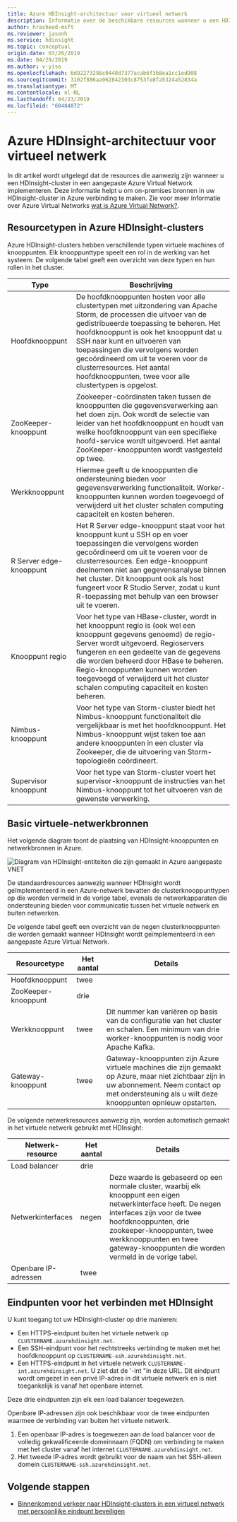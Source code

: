 ```yaml
---
title: Azure HDInsight-architectuur voor virtueel netwerk
description: Informatie over de beschikbare resources wanneer u een HDInsight-cluster in een Azure-netwerk maakt.
author: hrasheed-msft
ms.reviewer: jasonh
ms.service: hdinsight
ms.topic: conceptual
origin.date: 03/26/2019
ms.date: 04/29/2019
ms.author: v-yiso
ms.openlocfilehash: 6d92273298c0448d7377acab6f3b8ea1cc1ed908
ms.sourcegitcommit: 3102f886aa962842303c8753fe8fa5324a52834a
ms.translationtype: MT
ms.contentlocale: nl-NL
ms.lasthandoff: 04/23/2019
ms.locfileid: "60484872"
---
```

# <a name="azure-hdinsight-virtual-network-architecture"></a>Azure HDInsight-architectuur voor virtueel netwerk

In dit artikel wordt uitgelegd dat de resources die aanwezig zijn wanneer u een HDInsight-cluster in een aangepaste Azure Virtual Network implementeren. Deze informatie helpt u om on-premises bronnen in uw HDInsight-cluster in Azure verbinding te maken. Zie voor meer informatie over Azure Virtual Networks [wat is Azure Virtual Network?](../virtual-network/virtual-networks-overview.md).

## <a name="resource-types-in-azure-hdinsight-clusters"></a>Resourcetypen in Azure HDInsight-clusters

Azure HDInsight-clusters hebben verschillende typen virtuele machines of knooppunten. Elk knooppunttype speelt een rol in de werking van het systeem. De volgende tabel geeft een overzicht van deze typen en hun rollen in het cluster.

| Type | Beschrijving |
| --- | --- |
| Hoofdknooppunt |  De hoofdknooppunten hosten voor alle clustertypen met uitzondering van Apache Storm, de processen die uitvoer van de gedistribueerde toepassing te beheren. Het hoofdknooppunt is ook het knooppunt dat u SSH naar kunt en uitvoeren van toepassingen die vervolgens worden gecoördineerd om uit te voeren voor de clusterresources. Het aantal hoofdknooppunten, twee voor alle clustertypen is opgelost. |
| ZooKeeper-knooppunt | Zookeeper-coördinaten taken tussen de knooppunten die gegevensverwerking aan het doen zijn. Ook wordt de selectie van leider van het hoofdknooppunt en houdt van welke hoofdknooppunt van een specifieke hoofd-service wordt uitgevoerd. Het aantal ZooKeeper-knooppunten wordt vastgesteld op twee. |
| Werkknooppunt | Hiermee geeft u de knooppunten die ondersteuning bieden voor gegevensverwerking functionaliteit. Worker-knooppunten kunnen worden toegevoegd of verwijderd uit het cluster schalen computing capaciteit en kosten beheren. |
| R Server edge-knooppunt | Het R Server edge-knooppunt staat voor het knooppunt kunt u SSH op en voer toepassingen die vervolgens worden gecoördineerd om uit te voeren voor de clusterresources. Een edge-knooppunt deelnemen niet aan gegevensanalyse binnen het cluster. Dit knooppunt ook als host fungeert voor R Studio Server, zodat u kunt R-toepassing met behulp van een browser uit te voeren. |
| Knooppunt regio | Voor het type van HBase-cluster, wordt in het knooppunt regio is (ook wel een knooppunt gegevens genoemd) de regio-Server wordt uitgevoerd. Regioservers fungeren en een gedeelte van de gegevens die worden beheerd door HBase te beheren. Regio-knooppunten kunnen worden toegevoegd of verwijderd uit het cluster schalen computing capaciteit en kosten beheren.|
| Nimbus-knooppunt | Voor het type van Storm-cluster biedt het Nimbus-knooppunt functionaliteit die vergelijkbaar is met het hoofdknooppunt. Het Nimbus-knooppunt wijst taken toe aan andere knooppunten in een cluster via Zookeeper, die de uitvoering van Storm-topologieën coördineert. |
| Supervisor knooppunt | Voor het type van Storm-cluster voert het supervisor-knooppunt de instructies van het Nimbus-knooppunt tot het uitvoeren van de gewenste verwerking. |

## <a name="basic-virtual-network-resources"></a>Basic virtuele-netwerkbronnen

Het volgende diagram toont de plaatsing van HDInsight-knooppunten en netwerkbronnen in Azure.

![Diagram van HDInsight-entiteiten die zijn gemaakt in Azure aangepaste VNET](./media/hdinsight-virtual-network-architecture/vnet-diagram.png)

De standaardresources aanwezig wanneer HDInsight wordt geïmplementeerd in een Azure-netwerk bevatten de clusterknooppunttypen op die worden vermeld in de vorige tabel, evenals de netwerkapparaten die ondersteuning bieden voor communicatie tussen het virtuele netwerk en buiten netwerken.

De volgende tabel geeft een overzicht van de negen clusterknooppunten die worden gemaakt wanneer HDInsight wordt geïmplementeerd in een aangepaste Azure Virtual Network.

| Resourcetype | Het aantal | Details |
| --- | --- | --- |
|Hoofdknooppunt | twee |    |
|ZooKeeper-knooppunt | drie | |
|Werkknooppunt | twee | Dit nummer kan variëren op basis van de configuratie van het cluster en schalen. Een minimum van drie worker-knooppunten is nodig voor Apache Kafka.  |
|Gateway-knooppunt | twee | Gateway-knooppunten zijn Azure virtuele machines die zijn gemaakt op Azure, maar niet zichtbaar zijn in uw abonnement. Neem contact op met ondersteuning als u wilt deze knooppunten opnieuw opstarten. |

De volgende netwerkresources aanwezig zijn, worden automatisch gemaakt in het virtuele netwerk gebruikt met HDInsight:

| Netwerk-resource | Het aantal | Details |
| --- | --- | --- |
|Load balancer | drie | |
|Netwerkinterfaces | negen | Deze waarde is gebaseerd op een normale cluster, waarbij elk knooppunt een eigen netwerkinterface heeft. De negen interfaces zijn voor de twee hoofdknooppunten, drie zookeeper-knooppunten, twee werkknooppunten en twee gateway-knooppunten die worden vermeld in de vorige tabel. |
|Openbare IP-adressen | twee |    |

## <a name="endpoints-for-connecting-to-hdinsight"></a>Eindpunten voor het verbinden met HDInsight

U kunt toegang tot uw HDInsight-cluster op drie manieren:

- Een HTTPS-eindpunt buiten het virtuele netwerk op `CLUSTERNAME.azurehdinsight.net`.
- Een SSH-eindpunt voor het rechtstreeks verbinding te maken met het hoofdknooppunt op `CLUSTERNAME-ssh.azurehdinsight.net`.
- Een HTTPS-eindpunt in het virtuele netwerk `CLUSTERNAME-int.azurehdinsight.net`. U ziet dat de '-int "in deze URL. Dit eindpunt wordt omgezet in een privé IP-adres in dit virtuele netwerk en is niet toegankelijk is vanaf het openbare internet.

Deze drie eindpunten zijn elk een load balancer toegewezen.

Openbare IP-adressen zijn ook beschikbaar voor de twee eindpunten waarmee de verbinding van buiten het virtuele netwerk.

1. Een openbaar IP-adres is toegewezen aan de load balancer voor de volledig gekwalificeerde domeinnaam (FQDN) om verbinding te maken met het cluster vanaf het internet `CLUSTERNAME.azurehdinsight.net`.
1. Het tweede IP-adres wordt gebruikt voor de naam van het SSH-alleen domein `CLUSTERNAME-ssh.azurehdinsight.net`.

## <a name="next-steps"></a>Volgende stappen

* [Binnenkomend verkeer naar HDInsight-clusters in een virtueel netwerk met persoonlijke eindpunt beveiligen](https://azure.microsoft.com/blog/secure-incoming-traffic-to-hdinsight-clusters-in-a-vnet-with-private-endpoint/)
